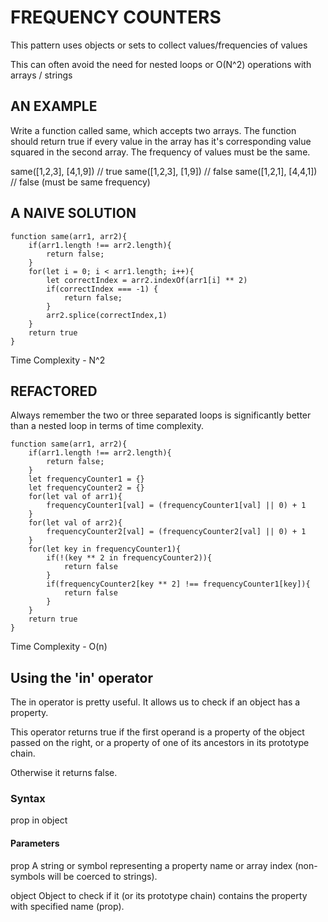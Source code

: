 # FREQUENCY COUNTERS
This pattern uses objects or sets to collect values/frequencies of values

This can often avoid the need for nested loops or O(N^2) operations with arrays / strings

## AN EXAMPLE
Write a function called same, which accepts two arrays. The function should return true if every value in the array has it's corresponding value squared in the second array. The frequency of values must be the same.

same([1,2,3], [4,1,9]) // true
same([1,2,3], [1,9]) // false
same([1,2,1], [4,4,1]) // false (must be same frequency)

## A NAIVE SOLUTION
```
function same(arr1, arr2){
    if(arr1.length !== arr2.length){
        return false;
    }
    for(let i = 0; i < arr1.length; i++){
        let correctIndex = arr2.indexOf(arr1[i] ** 2)
        if(correctIndex === -1) {
            return false;
        }
        arr2.splice(correctIndex,1)
    }
    return true
}
```

Time Complexity - N^2

## REFACTORED

Always remember the two or three separated loops is significantly better than a nested loop in terms of time complexity.
```
function same(arr1, arr2){
    if(arr1.length !== arr2.length){
        return false;
    }
    let frequencyCounter1 = {}
    let frequencyCounter2 = {}
    for(let val of arr1){
        frequencyCounter1[val] = (frequencyCounter1[val] || 0) + 1
    }
    for(let val of arr2){
        frequencyCounter2[val] = (frequencyCounter2[val] || 0) + 1        
    }
    for(let key in frequencyCounter1){
        if(!(key ** 2 in frequencyCounter2)){
            return false
        }
        if(frequencyCounter2[key ** 2] !== frequencyCounter1[key]){
            return false
        }
    }
    return true
}
```
Time Complexity - O(n)

## Using the 'in' operator

The in operator is pretty useful. It allows us to check if an object has a property.

This operator returns true if the first operand is a property of the object passed on the right, or a property of one of its ancestors in its prototype chain.

Otherwise it returns false.

### Syntax

prop in object

#### Parameters

prop
    A string or symbol representing a property name or array index (non-symbols will be coerced to strings).

object
    Object to check if it (or its prototype chain) contains the property with specified name (prop).
